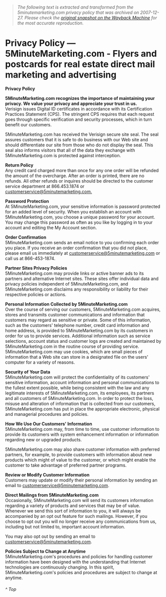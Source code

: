 > *The following text is extracted and transformed from the 5minutemarketing.com privacy policy that was archived on 2007-12-27. Please check the [original snapshot on the Wayback Machine](https://web.archive.org/web/20071227114426id_/http%3A//www.5minutemarketing.com/legal/privacy-policy) for the most accurate reproduction.*

# Privacy Policy — 5MinuteMarketing.com - Flyers and postcards for real estate direct mail marketing and advertising

**Privacy Policy**

**5MinuteMarketing.com recognizes the importance of maintaining your privacy. We value your privacy and appreciate your trust in us.**   
Verisign issues Digital ID certificates in accordance with its Certification Practices Statement (CPS). The stringent CPS requires that each request goes through specific verification and security processes, which in turn benefit our customers.

5MinuteMarketing.com has received the Verisign secure site seal. The seal assures customers that it is safe to do business with our Web site and should differentiate our site from those who do not display the seal. This seal also informs visitors that all of the data they exchange with 5MinuteMarketing.com is protected against interception.

**Return Policy**   
Any credit card charged more than once for any one order will be refunded the amount of the overcharge. After an order is printed, there are no refunds. All other refunds or inquires should be directed to the customer service department at 866.453.1874 or [customerservice@5minutemarketing.com.](mailto:customerservice@5minutemarketing.com)

**Password Protection**   
At 5MinuteMarketing.com, your sensitive information is password protected for an added level of security. When you establish an account with 5MinuteMarketing.com, you choose a unique password for your account. You may change this password as often as you like by logging in to your account and editing the My Account section.

**Order Confirmation**   
5MinuteMarketing.com sends an email notice to you confirming each order you place. If you receive an order confirmation that you did not place, please email us immediately at [customerservice@5minutemarketing.com](mailto:customerservice@5minutemarketing.com) or call us at 866-453-1874.

**Partner Sites Privacy Policies**   
5MinuteMarketing.com may provide links or active banner ads to its partners and alternative Internet sites. These sites offer individual data and privacy policies independent of 5MinuteMarketing.com, and 5MinuteMarketing.com disclaims any responsibility or liability for their respective policies or actions.

**Personal Information Collected by 5MinuteMarketing.com**   
Over the course of serving our customers, 5MinuteMarketing.com acquires, stores and transmits customer communications and information that customers may regard as sensitive or private. Some of this information, such as the customers' telephone number, credit card information and home address, is provided to 5MinuteMarketing.com by its customers in order for us to provide services. Additional information such as service selections, account status and customer logs are created and maintained by 5MinuteMarketing.com in the routine course of providing service. 5MinuteMarketing.com may use cookies, which are small pieces of information that a Web site can store in a designated file on the users' computer for a variety of reasons.

**Security of Your Data**   
5MinuteMarketing.com will protect the confidentiality of its customers' sensitive information, account information and personal communications to the fullest extent possible, while being consistent with the law and any legitimate interests of 5MinuteMarketing.com, its employees, its partners and all customers of 5MinuteMarketing.com. In order to protect the loss, misuse and alteration of information that is collected from our customers, 5MinuteMarketing.com has put in place the appropriate electronic, physical and managerial procedures and policies.

**How We Use Our Customers' Information**   
5MinuteMarketing.com may, from time to time, use customer information to provide its customers with system enhancement information or information regarding new or upgraded products. 

5MinuteMarketing.com may also share customer information with preferred partners, for example, to provide customers with information about new products which might of value to the customer, or which might enable the customer to take advantage of preferred partner programs.

**Review or Modify Customer Information**   
Customers may update or modify their personal information by sending an email to [customerservice@5minutemarketing.com](mailto:customerservice@5minutemarketing.com).

**Direct Mailings from 5MinuteMarketing.com**   
Occasionally, 5MinuteMarketing.com will send its customers information regarding a variety of products and services that may be of value. Whenever we send this sort of information to you, it will always be accompanied by an opt out feature for such mailings. However, if you choose to opt out you will no longer receive any communications from us, including but not limited to, important account information.

You may also opt out by sending an email to [customerservice@5minutemarketing.com](mailto:customerservice@5minutemarketing.com).

**Policies Subject to Change at Anytime**   
5MinuteMarketing.com's procedures and policies for handling customer information have been designed with the understanding that Internet technologies are continuously changing. In this spirit, 5MinuteMarketing.com's policies and procedures are subject to change at anytime.

###### ^ Top
